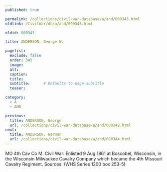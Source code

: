 ```yaml
---
published: true

permalink: /collections/civil-war-database/a/and/000343.html
oldlink: /CivilWar/db/a/and/000343.html

oldid: 000343

title: ANDERSON, George W.

pagelist:
  exclude: false
  order: 343
  image: 
  alt:
  caption:
  title:
  subtitle:      # Defaults to page subtitle
  teaser:

category: 
  - A 
  - AND

previous:
  title: ANDERSON, George
  url: /collections/civil-war-database/a/and/000342.html  
next:
  title: ANDERSON, German
  url: /collections/civil-war-database/a/and/000344.html   
---
```

MO 4th Cav Co M. Civil War: Enlisted 9 Aug 1861 at Boscobel, Wisconsin, in the Wisconsin Milwaukee Cavalry Company which became the 4th Missouri Cavalry Regiment. Sources: (WHS Series 1200 box 253-5)